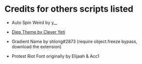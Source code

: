 # Credits for others scripts listed

- Auto Spin Weird by y__

- [Diep Theme by Clever Yeti](https://github.com/CleverYeti/diep-themes/blob/main/diep-themes.js)

- Gradient Name by shlong#2873 (require object.freeze bypass, download the extension)

- Protest Riot Font originally by Elijaah & Acc1
